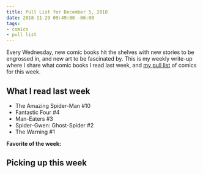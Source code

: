 ```yaml
---
title: Pull List for December 5, 2018
date: 2018-11-29 09:49:00 -06:00
tags:
- comics
- pull list
---
```


Every Wednesday, new comic books hit the shelves with new stories to be engrossed in, and new art to be fascinated by. This is my weekly write-up where I share what comic books I read last week, and [my pull list](/topics/#pull-list) of comics for this week.

## What I read last week

- The Amazing Spider-Man #10
- Fantastic Four #4
- Man-Eaters #3
- Spider-Gwen: Ghost-Spider #2
- The Warning #1

**Favorite of the week:**

## Picking up this week